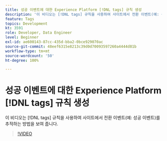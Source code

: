 ```yaml
---
title: 성공 이벤트에 대한 Experience Platform [!DNL tags] 규칙 생성
description: '이 비디오는 [!DNL tags] 규칙을 사용하여 사이트에서 전환 이벤트(예: 성공 이벤트)를 추적하는 방법을 보여 줍니다. '
feature: Tags
topics: Development
kt: 3591
role: Developer, Data Engineer
level: Beginner
exl-id: ae600143-87cc-435d-bba2-0bce929070ac
source-git-commit: 48eef6315e8213c39d0d70093597260a4444d81b
workflow-type: tm+mt
source-wordcount: '50'
ht-degree: 100%

---
```


# 성공 이벤트에 대한 Experience Platform [!DNL tags] 규칙 생성

이 비디오는 [!DNL tags] 규칙을 사용하여 사이트에서 전환 이벤트(예: 성공 이벤트)를 추적하는 방법을 보여 줍니다.

>[!VIDEO](https://video.tv.adobe.com/v/28778/?quality=12&learn=on)
